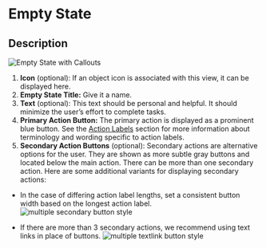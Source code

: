 # Empty State

## Description

![Empty State with Callouts](./img/empty-state-new.png)

1. **Icon** (optional): If an object icon is associated with this view, it can be displayed here.
1. **Empty State Title:** Give it a name.
1. **Text** (optional): This text should be personal and helpful. It should minimize the user’s effort to complete tasks.
1. **Primary Action Button:** The primary action is displayed as a prominent blue button. See the [Action Labels](http://www.patternfly.org/styles/terminology-and-wording/#action-labels) section for more information about terminology and wording specific to action labels.
1. **Secondary Action Buttons** (optional): Secondary actions are alternative options for the user. They are shown as more subtle gray buttons and located below the main action. There can be more than one secondary action. Here are some additional variants for displaying secondary actions:


  - In the case of differing action label lengths, set a consistent button width based on the longest action label.
  ![multiple secondary button style](./img/secondary-button-style.png)

  - If there are more than 3 secondary actions, we recommend using text links in place of buttons.
  ![multiple textlink button style](./img/textlink-button-style.png)
